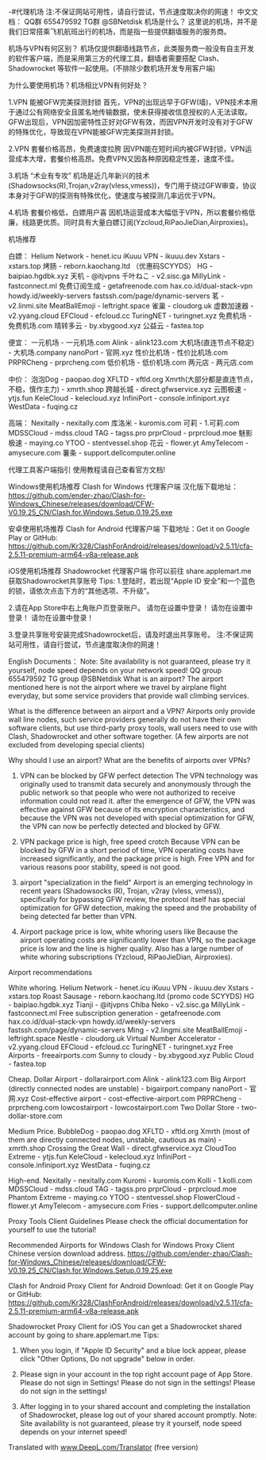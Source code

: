 -#代理机场
注:不保证网站可用性，请自行尝试，节点速度取决你的网速！
中文文档：
QQ群 655479592  TG群 @SBNetdisk
机场是什么？
这里说的机场，并不是我们日常搭乘飞机航班出行的机场，而是指一些提供翻墙服务的服务商。


机场与VPN有何区别？
机场仅提供翻墙线路节点，此类服务商一般没有自主开发的软件客户端，而是采用第三方的代理工具，翻墙者需要搭配 Clash、Shadowrocket 等软件一起使用。(不排除少数机场开发专用客户端)


为什么要使用机场？机场相比VPN有何好处？

  1.VPN 能被GFW完美探测封锁
首先，VPN的出现远早于GFW(墙)，VPN技术本用于通过公有网络安全且匿名地传输数据，使未获得接收信息授权的人无法读取。GFW出现后，VPN因加密特性正好对GFW有效，而因VPN开发时没有对于GFW的特殊优化，导致现在VPN能被GFW完美探测并封锁。

  2.VPN 套餐价格高昂，免费速度拉胯
因VPN能在短时间内被GFW封锁，VPN运营成本大增，套餐价格高昂。免费VPN又因各种原因稳定性差，速度不佳。

  3.机场 “术业有专攻”
机场是近几年新兴的技术(Shadowsocks(R),Trojan,v2ray(vless,vmess))，专门用于绕过GFW审查，协议本身对于GFW的探测有特殊优化，使速度与被探测几率远优于VPN。

  4.机场 套餐价格低，白嫖用户喜
因机场运营成本大幅低于VPN，所以套餐价格低廉，线路更优质。同时具有大量白嫖订阅(Yzcloud,RiPaoJieDian,Airproxies)。



机场推荐


白嫖：
Helium Network - henet.icu
iKuuu VPN - ikuuu.dev
Xstars - xstars.top
烤肠 - reborn.kaochang.ltd （优惠码SCYYDS）
HG - baipiao.hgdbk.xyz
天机 - @itjvpns
千叶ねこ - v2.sisc.ga
MillyLink - fastconnect.ml
免费订阅生成 - getafreenode.com
hax.co.id/dual-stack-vpn
howdy.id/weekly-servers
fastssh.com/page/dynamic-servers
茗 - v2.linmi.site
MeatBallEmoji - leftright.space
雀巢 - cloudorg.uk
虚数加速器 - v2.yyang.cloud
EFCloud - efcloud.cc
TuringNET - turingnet.xyz
免费机场 - 免费机场.com
晴转多云 - by.xbygood.xyz
公益云 - fastea.top


便宜：
一元机场 - 一元机场.com
Alink - alink123.com
大机场(直连节点不稳定) - 大机场.company
nanoPort - 官网.xyz
性价比机场 - 性价比机场.com
PRPRCheng - prprcheng.com
低价机场 - 低价机场.com
两元店 - 两元店.com

中价：
泡泡Dog - paopao.dog
XFLTD - xftld.org
Xmrth(大部分都是直连节点，不稳，慎作主力) - xmrth.shop
跨越长城 - direct.gfwservice.xyz
云图极速 - ytjs.fun
KeleCloud - kelecloud.xyz
InfiniPort - console.infiniport.xyz
WestData - fuqing.cz

高端：
Nexitally - nexitally.com
库洛米 - kuromis.com
可莉 - 1.可莉.com
MDSSCloud - mdss.cloud
TAG - tagss.pro
prprCloud - prprcloud.moe
魅影极速 - maying.co
YTOO - stentvessel.shop
花云 - flower.yt
AmyTelecom - amysecure.com
薯条 - support.dellcomputer.online

代理工具客户端指引
使用教程请自己查看官方文档!

Windows使用机场推荐 Clash for Windows 代理客户端
汉化版下载地址：
https://github.com/ender-zhao/Clash-for-Windows_Chinese/releases/download/CFW-V0.19.25_CN/Clash.for.Windows.Setup.0.19.25.exe


安卓使用机场推荐 Clash for Android 代理客户端
下载地址：Get it on Google Play or GitHub:
https://github.com/Kr328/ClashForAndroid/releases/download/v2.5.11/cfa-2.5.11-premium-arm64-v8a-release.apk


iOS使用机场推荐 Shadowrocket 代理客户端
你可以前往 share.applemart.me 获取Shadowrocket共享账号
Tips:
1.登陆时，若出现“Apple ID 安全”和一个蓝色的锁，请依次点击下方的“其他选项、不升级”。

2.请在App Store中右上角账户页登录账户。
请勿在设置中登录！
请勿在设置中登录！
请勿在设置中登录！

3.登录共享账号安装完成Shadowrocket后，请及时退出共享账号。
注:不保证网站可用性，请自行尝试，节点速度取决你的网速！

English Documents：
Note: Site availability is not guaranteed, please try it yourself, node speed depends on your network speed!
QQ group 655479592 TG group @SBNetdisk
What is an airport?
The airport mentioned here is not the airport where we travel by airplane flight everyday, but some service providers that provide wall climbing services.


What is the difference between an airport and a VPN?
Airports only provide wall line nodes, such service providers generally do not have their own software clients, but use third-party proxy tools, wall users need to use with Clash, Shadowrocket and other software together. (A few airports are not excluded from developing special clients)


Why should I use an airport? What are the benefits of airports over VPNs?

  1. VPN can be blocked by GFW perfect detection
The VPN technology was originally used to transmit data securely and anonymously through the public network so that people who were not authorized to receive information could not read it. after the emergence of GFW, the VPN was effective against GFW because of its encryption characteristics, and because the VPN was not developed with special optimization for GFW, the VPN can now be perfectly detected and blocked by GFW.

  2. VPN package price is high, free speed crotch
Because VPN can be blocked by GFW in a short period of time, VPN operating costs have increased significantly, and the package price is high. Free VPN and for various reasons poor stability, speed is not good.

  3. airport "specialization in the field"
Airport is an emerging technology in recent years (Shadowsocks (R), Trojan, v2ray (vless, vmess)), specifically for bypassing GFW review, the protocol itself has special optimization for GFW detection, making the speed and the probability of being detected far better than VPN.

  4. Airport package price is low, white whoring users like
Because the airport operating costs are significantly lower than VPN, so the package price is low and the line is higher quality. Also has a large number of white whoring subscriptions (Yzcloud, RiPaoJieDian, Airproxies).



Airport recommendations


White whoring.
Helium Network - henet.icu
iKuuu VPN - ikuuu.dev
Xstars - xstars.top
Roast Sausage - reborn.kaochang.ltd (promo code SCYYDS)
HG - baipiao.hgdbk.xyz
Tianji - @itjvpns
Chiba Neko - v2.sisc.ga
MillyLink - fastconnect.ml
Free subscription generation - getafreenode.com
hax.co.id/dual-stack-vpn
howdy.id/weekly-servers
fastssh.com/page/dynamic-servers
Ming - v2.lingmi.site
MeatBallEmoji - leftright.space
Nestle - cloudorg.uk
Virtual Number Accelerator - v2.yyang.cloud
EFCloud - efcloud.cc
TuringNET - turingnet.xyz
Free Airports - freeairports.com
Sunny to cloudy - by.xbygood.xyz
Public Cloud - fastea.top


Cheap.
Dollar Airport - dollarairport.com
Alink - alink123.com
Big Airport (directly connected nodes are unstable) - bigairport.company
nanoPort - 官网.xyz
Cost-effective airport - cost-effective-airport.com
PRPRCheng - prprcheng.com
lowcostairport - lowcostairport.com
Two Dollar Store - two-dollar-store.com

Medium Price.
BubbleDog - paopao.dog
XFLTD - xftld.org
Xmrth (most of them are directly connected nodes, unstable, cautious as main) - xmrth.shop
Crossing the Great Wall - direct.gfwservice.xyz
CloudToo Extreme - ytjs.fun
KeleCloud - kelecloud.xyz
InfiniPort - console.infiniport.xyz
WestData - fuqing.cz

High-end.
Nexitally - nexitally.com
Kuromi - kuromis.com
Kolli - 1.kolli.com
MDSSCloud - mdss.cloud
TAG - tagss.pro
prprCloud - prprcloud.moe
Phantom Extreme - maying.co
YTOO - stentvessel.shop
FlowerCloud - flower.yt
AmyTelecom - amysecure.com
Fries - support.dellcomputer.online

Proxy Tools Client Guidelines
Please check the official documentation for yourself to use the tutorial!

Recommended Airports for Windows Clash for Windows Proxy Client
Chinese version download address.
https://github.com/ender-zhao/Clash-for-Windows_Chinese/releases/download/CFW-V0.19.25_CN/Clash.for.Windows.Setup.0.19.25.exe


Clash for Android Proxy Client for Android
Download: Get it on Google Play or GitHub:
https://github.com/Kr328/ClashForAndroid/releases/download/v2.5.11/cfa-2.5.11-premium-arm64-v8a-release.apk


Shadowrocket Proxy Client for iOS
You can get a Shadowrocket shared account by going to share.applemart.me
Tips:
1. When you login, if "Apple ID Security" and a blue lock appear, please click "Other Options, Do not upgrade" below in order.

2. Please sign in your account in the top right account page of App Store.
Please do not sign in Settings!
Please do not sign in the settings!
Please do not sign in the settings!

3. After logging in to your shared account and completing the installation of Shadowrocket, please log out of your shared account promptly.
Note: Site availability is not guaranteed, please try it yourself, node speed depends on your internet speed!

Translated with www.DeepL.com/Translator (free version)
